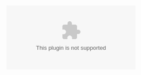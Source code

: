 ![Click here to download this example scenery in MSFS converted format](../MySimpleScenery/MySimpleScenery.zip)

